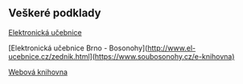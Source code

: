 ## Veškeré podklady


[Elektronická učebnice](https://eluc.ikap.cz/verejne/ucebnice/25/lekce)

[Elektronická učebnice Brno - Bosonohy](http://www.el-ucebnice.cz/zednik.html](https://www.soubosonohy.cz/e-knihovna)

[Webová knihovna](https://ejmskoly.publi.cz/?filter=free)
